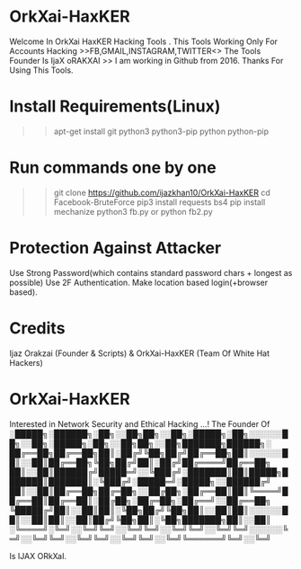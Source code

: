 # OrkXai-HaxKER
Welcome In OrkXai HaxKER Hacking Tools . This Tools Working Only For Accounts Hacking >>FB,GMAIL,INSTAGRAM,TWITTER<<ETC>>
The Tools Founder Is IjaX oRAKXAI >>
I am working in Github from 2016.
Thanks For Using This Tools.

# Install Requirements(Linux)
>> apt-get install git python3 python3-pip python python-pip

# Run commands one by one
>> git clone https://github.com/ijazkhan10/OrkXai-HaxKER
>> cd Facebook-BruteForce
>> pip3 install requests bs4
>> pip install mechanize
>> python3 fb.py or python fb2.py

# Protection Against Attacker
Use Strong Password(which contains standard password chars + longest as possible)
Use 2F Authentication.
Make location based login(+browser based).

# Credits
Ijaz Orakzai (Founder & Scripts) & OrkXai-HaxKER (Team Of White Hat Hackers)

# OrkXai-HaxKER
Interested in Network Security and Ethical Hacking ...!
The Founder Of 
░█████╗░██████╗░██╗░░██╗██╗░░██╗░█████╗░██╗░░░░░░██╗░░██╗░█████╗░██╗░░██╗██╗░░██╗███████╗██████╗░
██╔══██╗██╔══██╗██║░██╔╝╚██╗██╔╝██╔══██╗██║░░░░░░██║░░██║██╔══██╗╚██╗██╔╝██║░██╔╝██╔════╝██╔══██╗
██║░░██║██████╔╝█████═╝░░╚███╔╝░███████║██║█████╗███████║███████║░╚███╔╝░█████═╝░█████╗░░██████╔╝
██║░░██║██╔══██╗██╔═██╗░░██╔██╗░██╔══██║██║╚════╝██╔══██║██╔══██║░██╔██╗░██╔═██╗░██╔══╝░░██╔══██╗
╚█████╔╝██║░░██║██║░╚██╗██╔╝╚██╗██║░░██║██║░░░░░░██║░░██║██║░░██║██╔╝╚██╗██║░╚██╗███████╗██║░░██║
░╚════╝░╚═╝░░╚═╝╚═╝░░╚═╝╚═╝░░╚═╝╚═╝░░╚═╝╚═╝░░░░░░╚═╝░░╚═╝╚═╝░░╚═╝╚═╝░░╚═╝╚═╝░░╚═╝╚══════╝╚═╝░░╚═╝

Is IJAX ORkXaI.
